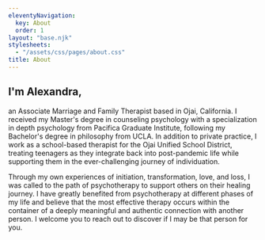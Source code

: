 ```yaml
---
eleventyNavigation:
  key: About
  order: 1
layout: "base.njk"
stylesheets:
  - "/assets/css/pages/about.css"
title: About
---
```


<section class="im-alexandra">
  <div class="text">
    <h1>I'm Alexandra,</h1>
    <p>
      an Associate Marriage and Family Therapist based in Ojai, California. I received my Master's degree in counseling psychology with a specialization in depth psychology from Pacifica Graduate Institute, following my Bachelor's degree in philosophy from UCLA. In addition to private practice, I work as a school-based therapist for the Ojai Unified School District, treating teenagers as they integrate back into post-pandemic life while supporting them in the ever-challenging journey of individuation.
    </p>
    <p>
      Through my own experiences of initiation, transformation, love, and loss, I was called to the path of psychotherapy to support others on their healing journey. I have greatly benefited from psychotherapy at different phases of my life and believe that the most effective therapy occurs within the container of a deeply meaningful and authentic connection with another person. I welcome you to reach out to discover if I may be that person for you.
    </p>
  </div>
  <div class="image">
  </div>
</section>